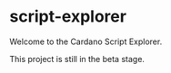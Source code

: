 # script-explorer

Welcome to the Cardano Script Explorer.

This project is still in the beta stage.
